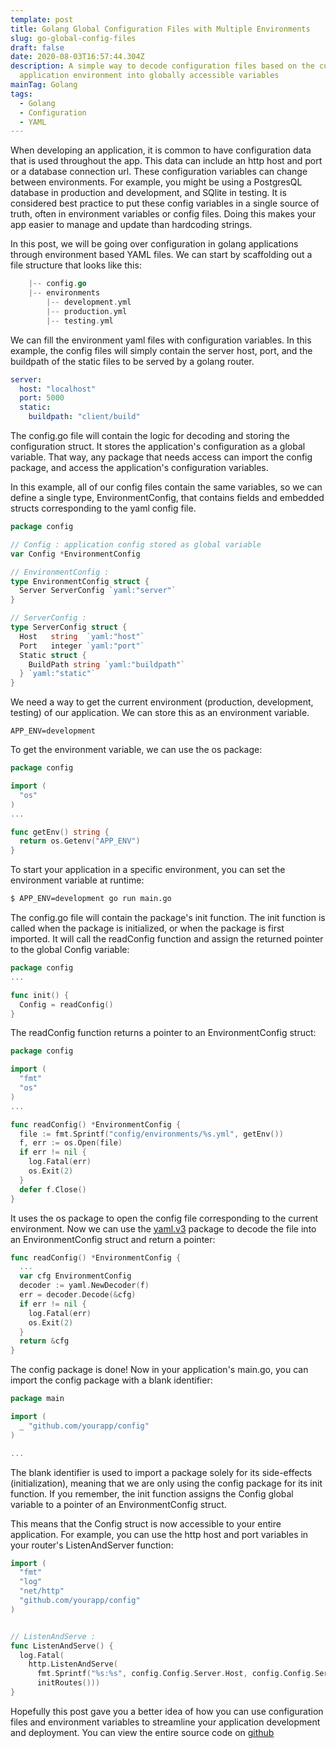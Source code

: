 ```yaml
---
template: post
title: Golang Global Configuration Files with Multiple Environments
slug: go-global-config-files
draft: false
date: 2020-08-03T16:57:44.304Z
description: A simple way to decode configuration files based on the current
  application environment into globally accessible variables
mainTag: Golang
tags:
  - Golang
  - Configuration
  - YAML
---
```

When developing an application, it is common to have configuration data that is used throughout the app. This data can include an http host and port or a database connection url. These configuration variables can change between environments. For example, you might be using a PostgresQL database in production and development, and SQlite in testing. It is considered best practice to put these config variables in a single source of truth, often in environment variables or config files. Doing this makes your app easier to manage and update than hardcoding strings. 

In this post, we will be going over configuration in golang applications through environment based YAML files. We can start by scaffolding out a file structure that looks like this:

```go
    |-- config.go
    |-- environments
        |-- development.yml
        |-- production.yml
        |-- testing.yml

```

We can fill the environment yaml files with configuration variables. In this example, the config files will simply contain the server host, port, and the buildpath of the static files to be served by a golang router.

```yaml
server:
  host: "localhost"
  port: 5000
  static:
    buildpath: "client/build"

```

The config.go file will contain the logic for decoding and storing the configuration struct. It stores the application's configuration as a global variable. That way, any package that needs access can import the config package, and access the application's configuration variables.

In this example, all of our config files contain the same variables, so we can define a single type, EnvironmentConfig, that contains fields and embedded structs corresponding to the yaml config file.

```go
package config

// Config : application config stored as global variable
var Config *EnvironmentConfig

// EnvironmentConfig :
type EnvironmentConfig struct {
  Server ServerConfig `yaml:"server"`
}

// ServerConfig :
type ServerConfig struct {
  Host   string  `yaml:"host"`
  Port   integer `yaml:"port"`
  Static struct {
    BuildPath string `yaml:"buildpath"`
  } `yaml:"static"`
}

```

We need a way to get the current environment (production, development, testing) of our application. We can store this as an environment variable.

```env
APP_ENV=development

```

To get the environment variable, we can use the os package:

```go
package config

import (
  "os"
)
...

func getEnv() string {
  return os.Getenv("APP_ENV")
}

```

To start your application in a specific environment, you can set the environment variable at runtime:
```bash
$ APP_ENV=development go run main.go
``` 

The config.go file will contain the package's init function. The init function is called when the package is initialized, or when the package is first imported. It will call the readConfig function and assign the returned pointer to the global Config variable:

```go
package config
...

func init() {
  Config = readConfig()
}

```

The readConfig function returns a pointer to an EnvironmentConfig struct:

```go
package config

import (
  "fmt"
  "os"
)
...

func readConfig() *EnvironmentConfig {
  file := fmt.Sprintf("config/environments/%s.yml", getEnv())
  f, err := os.Open(file)
  if err != nil {
    log.Fatal(err)
    os.Exit(2)
  }
  defer f.Close()
}

```

It uses the os package to open the config file corresponding to the current environment. Now we can use the [yaml.v3](https://github.com/go-yaml/yaml) package to decode the file into an EnvironmentConfig struct and return a pointer:

```go
func readConfig() *EnvironmentConfig {
  ...
  var cfg EnvironmentConfig
  decoder := yaml.NewDecoder(f)
  err = decoder.Decode(&cfg)
  if err != nil {
    log.Fatal(err)
    os.Exit(2)
  }
  return &cfg
}

```

The config package is done! Now in your application's main.go, you can import the config package with a blank identifier:

```go
package main

import (
  _ "github.com/yourapp/config"
)

...

```

The blank identifier is used to import a package solely for its side-effects (initialization), meaning that we are only using the config package for its init function. If you remember, the init function assigns the Config global variable to a pointer of an EnvironmentConfig struct. 

This means that the Config struct is now accessible to your entire application. For example, you can use the http host and port variables in your router's ListenAndServer function:

```go
import (
  "fmt"
  "log"
  "net/http"
  "github.com/yourapp/config"
)


// ListenAndServe :
func ListenAndServe() {
  log.Fatal(
    http.ListenAndServe(
      fmt.Sprintf("%s:%s", config.Config.Server.Host, config.Config.Server.Port),
      initRoutes()))
}

```
Hopefully this post gave you a better idea of how you can use configuration files and environment variables to streamline your application development and deployment. You can view the entire source code on [github](https://gist.github.com/ibraheemdev/dfb0801bd5190fdef46e7fe89bc8b4cd)